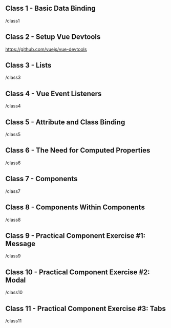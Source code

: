## Class 1 - Basic Data Binding
/class1

## Class 2 - Setup Vue Devtools
https://github.com/vuejs/vue-devtools

## Class 3 - Lists
/class3

## Class 4 - Vue Event Listeners
/class4
 
## Class 5 - Attribute and Class Binding
/class5

## Class 6 - The Need for Computed Properties
/class6

## Class 7 - Components
/class7

## Class 8 - Components Within Components
/class8

## Class 9 - Practical Component Exercise #1: Message
/class9

## Class 10 - Practical Component Exercise #2: Modal
/class10

## Class 11 - Practical Component Exercise #3: Tabs
/class11